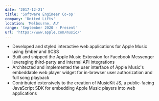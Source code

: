 ```yaml
---
date: '2017-12-21'
title: 'Software Engineer Co-op'
company: 'United Lifts'
location: 'Melbourne, AU'
range: 'September 2020 - Present'
url: 'https://www.apple.com/music/'
---
```


- Developed and styled interactive web applications for Apple Music using Ember and SCSS
- Built and shipped the Apple Music Extension for Facebook Messenger leveraging third-party and internal API integrations
- Architected and implemented the user interface of Apple Music's embeddable web player widget for in-browser user authorization and full song playback
- Contributed extensively to the creation of MusicKit JS, a public-facing JavaScript SDK for embedding Apple Music players into web applications
